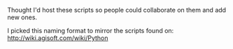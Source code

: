 
Thought I'd host these scripts so people could collaborate on them and add new ones.

I picked this naming format to mirror the scripts found on:
http://wiki.agisoft.com/wiki/Python
